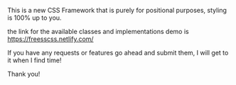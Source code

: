 This is a new CSS Framework that is purely for positional purposes, styling is 100% up to you.

the link for the available classes and implementations demo is https://freesscss.netlify.com/

If you have any requests or features go ahead and submit them, I will get to it when I find time!

Thank you!
